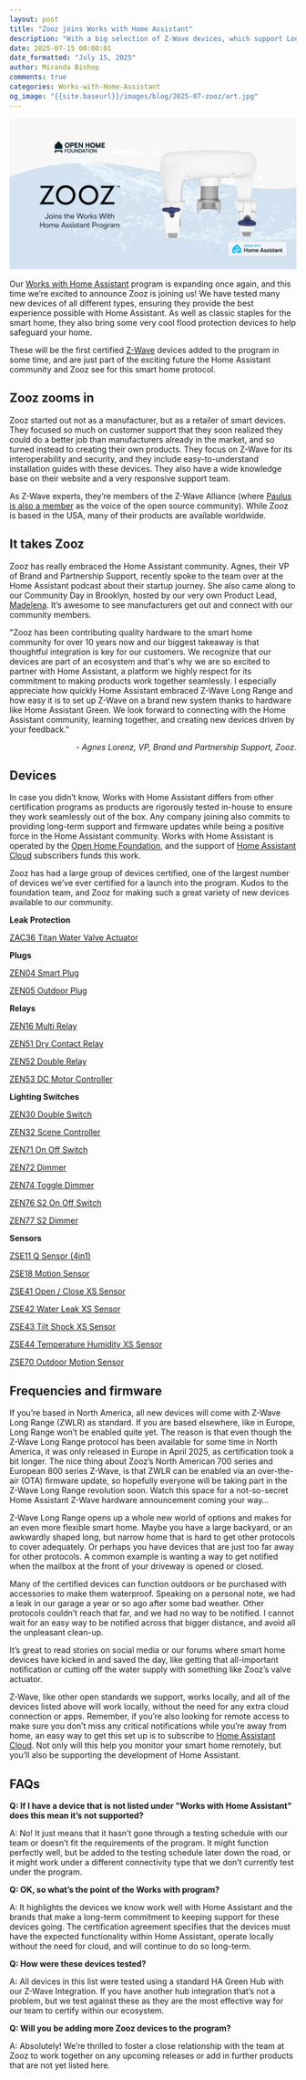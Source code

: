 ```yaml
---
layout: post
title: "Zooz joins Works with Home Assistant"
description: "With a big selection of Z-Wave devices, which support Long-Range in select regions, opening up a lot of new options for your smart home."
date: 2025-07-15 00:00:01
date_formatted: "July 15, 2025"
author: Miranda Bishop
comments: true
categories: Works-with-Home-Assistant
og_image: "{{site.baseurl}}/images/blog/2025-07-zooz/art.jpg"
---
```


<img src='/images/blog/2025-07-zooz/art.jpg' style='border: 0;box-shadow: none;' alt="Zooz joins Works with Home Assistant">

Our [Works with Home Assistant](https://works-with.home-assistant.io/) program is expanding once again, and this time we’re excited to announce Zooz is joining us! We have tested many new devices of all different types, ensuring they provide the best experience possible with Home Assistant. As well as classic staples for the smart home, they also bring some very cool flood protection devices to help safeguard your home.

These will be the first certified [Z-Wave](/integrations/zwave_js/) devices added to the program in some time, and are just part of the exciting future the Home Assistant community and Zooz see for this smart home protocol.<!--more-->

## Zooz zooms in

Zooz started out not as a manufacturer, but as a retailer of smart devices. They focused so much on customer support that they soon realized they could do a better job than manufacturers already in the market, and so turned instead to creating their own products. They focus on Z-Wave for its interoperability and security, and they include easy-to-understand installation guides with these devices. They also have a wide knowledge base on their website and a very responsive support team.

As Z-Wave experts, they’re members of the Z-Wave Alliance (where [Paulus is also a member](/blog/2024/09/24/we-are-joining-the-z-wave-alliance-board/) as the voice of the open source community). While Zooz is based in the USA, many of their products are available worldwide.

## It takes Zooz

Zooz has really embraced the Home Assistant community. Agnes, their VP of Brand and Partnership Support, recently spoke to the team over at the Home Assistant podcast about their startup journey. She also came along to our Community Day in Brooklyn, hosted by our very own Product Lead, [Madelena](https://github.com/madelena). It’s awesome to see manufacturers get out and connect with our community members.

<lite-youtube videoid="dobq10nGoS0" videotitle="The evolution of Zooz with Agnes Lorenz | Home Assistant Podcast"></lite-youtube>

<div class="alert">
    <p>"Zooz has been contributing quality hardware to the smart home community for over 10 years now and our biggest takeaway is that thoughtful integration is key for our customers. We recognize that our devices are part of an ecosystem and that's why we are so excited to partner with Home Assistant, a platform we highly respect for its commitment to making products work together seamlessly. I especially appreciate how quickly Home Assistant embraced Z-Wave Long Range and how easy it is to set up Z-Wave on a brand new system thanks to hardware like Home Assistant Green. We look forward to connecting with the Home Assistant community, learning together, and creating new devices driven by your feedback."</p>
<em style="text-align: right; display: block;">- Agnes Lorenz, VP, Brand and Partnership Support, Zooz.</em>
</div>

## Devices

In case you didn’t know, Works with Home Assistant differs from other certification programs as products are rigorously tested in-house to ensure they work seamlessly out of the box. Any company joining also commits to providing long-term support and firmware updates while being a positive force in the Home Assistant community. Works with Home Assistant is operated by the [Open Home Foundation](https://www.openhomefoundation.org/), and the support of [Home Assistant Cloud](/cloud/) subscribers funds this work.

Zooz has had a large group of devices certified, one of the largest number of devices we’ve ever certified for a launch into the program. Kudos to the foundation team, and Zooz for making such a great variety of new devices available to our community.

**Leak Protection**

[ZAC36 Titan Water Valve Actuator](https://www.getzooz.com/zooz-zac36-titan-water-valve-actuator/)

**Plugs**

[ZEN04 Smart Plug](https://www.getzooz.com/zooz-zen04-smart-plug/)

[ZEN05 Outdoor Plug](https://www.getzooz.com/zooz-zen05-outdoor-smart-plug/)

**Relays**

[ZEN16 Multi Relay](https://www.getzooz.com/zooz-zen16-multirelay/)

[ZEN51 Dry Contact Relay](https://www.getzooz.com/zooz-zen51-dry-contact-relay/)

[ZEN52 Double Relay](https://www.getzooz.com/zooz-zen52-double-relay/)

[ZEN53 DC Motor Controller](https://www.getzooz.com/zooz-zen53-dc-motor-controller/)

**Lighting Switches**

[ZEN30 Double Switch](https://www.getzooz.com/zooz-zen30-double-switch/)

[ZEN32 Scene Controller](https://www.getzooz.com/zooz-zen32-scene-controller/)

[ZEN71 On Off Switch](https://www.getzooz.com/zooz-zen71-on-off-switch/)

[ZEN72 Dimmer](https://www.getzooz.com/zooz-zen72-dimmer/)

[ZEN74 Toggle Dimmer](https://www.getzooz.com/zooz-zen74-s2-toggle-dimmer/)

[ZEN76 S2 On Off Switch](https://www.getzooz.com/zooz-zen76-s2-700-series-switch/)

[ZEN77 S2 Dimmer](https://www.getzooz.com/zooz-zen77-s2-dimmer/)

**Sensors**

[ZSE11 Q Sensor (4in1)](https://www.getzooz.com/zooz-zse11-q-sensor/)

[ZSE18 Motion Sensor](https://www.getzooz.com/zooz-zse18-s2-motion-sensor/)

[ZSE41 Open / Close XS Sensor](https://www.getzooz.com/zooz-zse41-open-close-xs-sensor/)

[ZSE42 Water Leak XS Sensor](https://www.getzooz.com/zooz-zse42-water-leak-xs-sensor/)

[ZSE43 Tilt Shock XS Sensor](https://www.getzooz.com/zooz-zse43-tilt-shock-xs-sensor/)

[ZSE44 Temperature Humidity XS Sensor](https://www.getzooz.com/zooz-zse44-temperature-humidity-xs-sensor/)

[ZSE70 Outdoor Motion Sensor](https://www.getzooz.com/zse70-outdoor-motion-sensor/)

## Frequencies and firmware

If you’re based in North America, all new devices will come with Z-Wave Long Range (ZWLR) as standard. If you are based elsewhere, like in Europe, Long Range won’t be enabled quite yet. The reason is that even though the Z-Wave Long Range protocol has been available for some time in North America, it was only released in Europe in April 2025, as certification took a bit longer. The nice thing about Zooz’s North American 700 series and European 800 series Z-Wave, is that ZWLR can be enabled via an over-the-air (OTA) firmware update, so hopefully everyone will be taking part in the Z-Wave Long Range revolution soon. Watch this space for a not-so-secret Home Assistant Z-Wave hardware announcement coming your way…

Z-Wave Long Range opens up a whole new world of options and makes for an even more flexible smart home. Maybe you have a large backyard, or an awkwardly shaped long, but narrow home that is hard to get other protocols to cover adequately. Or perhaps you have devices that are just too far away for other protocols. A common example is wanting a way to get notified when the mailbox at the front of your driveway is opened or closed.

Many of the certified devices can function outdoors or be purchased with accessories to make them waterproof. Speaking on a personal note, we had a leak in our garage a year or so ago after some bad weather. Other protocols couldn’t reach that far, and we had no way to be notified. I cannot wait for an easy way to be notified across that bigger distance, and avoid all the unpleasant clean-up.

It’s great to read stories on social media or our forums where smart home devices have kicked in and saved the day, like getting that all-important notification or cutting off the water supply with something like Zooz’s valve actuator.

<lite-youtube videoid="7k8Vm-CVhmg" videotitle="Video of the valve actuator"></lite-youtube>

Z-Wave, like other open standards we support, works locally, and all of the devices listed above will work locally, without the need for any extra cloud connection or apps. Remember, if you’re also looking for remote access to make sure you don’t miss any critical notifications while you’re away from home, an easy way to get this set up is to subscribe to [Home Assistant Cloud](/cloud/). Not only will this help you monitor your smart home remotely, but you’ll also be supporting the development of Home Assistant.

## FAQs

**Q: If I have a device that is not listed under "Works with Home Assistant" does this mean it’s not supported?**

A: No! It just means that it hasn’t gone through a testing schedule with our team or doesn’t fit the requirements of the program. It might function perfectly well, but be added to the testing schedule later down the road, or it might work under a different connectivity type that we don’t currently test under the program.

**Q: OK, so what’s the point of the Works with program?**

A: It highlights the devices we know work well with Home Assistant and the brands that make a long-term commitment to keeping support for these devices going. The certification agreement specifies that the devices must have the expected functionality within Home Assistant, operate locally without the need for cloud, and will continue to do so long-term.

**Q: How were these devices tested?**

A: All devices in this list were tested using a standard HA Green Hub with our Z-Wave Integration. If you have another hub integration that’s not a problem, but we test against these as they are the most effective way for our team to certify within our ecosystem.

**Q: Will you be adding more Zooz devices to the program?**

A: Absolutely! We’re thrilled to foster a close relationship with the team at Zooz to work together on any upcoming releases or add in further products that are not yet listed here.
